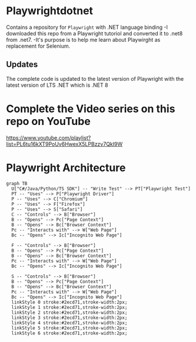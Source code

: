 # Playwrightdotnet
Contains a repository for `Playwright` with .NET language binding
-I downloaded this repo from a Playwright tutoriol and converted it to .net8 from .net7. 
-It's purpose is to help me learn about Playwirght as replacement for Selenium.


## Updates
The complete code is updated to the latest version of Playwright with the latest version of LTS .NET which is .NET 8


# Complete the Video series on this repo on YouTube

https://www.youtube.com/playlist?list=PL6tu16kXT9PoUv6HwexX5LPBzzv7QkI9W

# Playwright Architecture

```mermaid
graph TB
  U["C#/Java/Python/TS SDK"] -- "Write Test" --> PT["Playwright Test"]
  PT -- "Uses" --> P["Playwright Driver"]
  P -- "Uses" --> C["Chromium"]
  P -- "Uses" --> F["Firefox"]
  P -- "Uses" --> S["Safari"]
  C -- "Controls" --> B["Browser"]
  B -- "Opens" --> Pc["Page Context"]
  B -- "Opens" --> Bc["Browser Context"]
  Pc -- "Interacts with" --> W["Web Page"]
  Bc -- "Opens" --> Ic["Incognito Web Page"]

  F -- "Controls" --> B["Browser"]
  B -- "Opens" --> Pc["Page Context"]
  B -- "Opens" --> Bc["Browser Context"]
  Pc -- "Interacts with" --> W["Web Page"]
  Bc -- "Opens" --> Ic["Incognito Web Page"]

  S -- "Controls" --> B["Browser"]
  B -- "Opens" --> Pc["Page Context"]
  B -- "Opens" --> Bc["Browser Context"]
  Pc -- "Interacts with" --> W["Web Page"]
  Bc -- "Opens" --> Ic["Incognito Web Page"]
  linkStyle 0 stroke:#2ecd71,stroke-width:2px;
  linkStyle 1 stroke:#2ecd71,stroke-width:2px;
  linkStyle 2 stroke:#2ecd71,stroke-width:2px;
  linkStyle 3 stroke:#2ecd71,stroke-width:2px;
  linkStyle 4 stroke:#2ecd71,stroke-width:2px;
  linkStyle 5 stroke:#2ecd71,stroke-width:2px;
  linkStyle 6 stroke:#2ecd71,stroke-width:2px;
  ```

